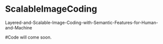 # ScalableImageCoding
Layered-and-Scalable-Image-Coding-with-Semantic-Features-for-Human-and-Machine

#Code will come soon.
